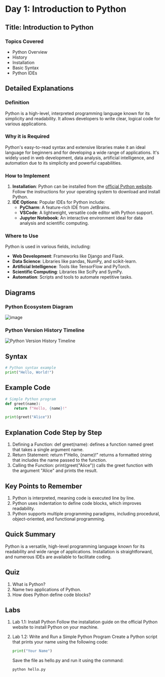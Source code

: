 # Day 1: Introduction to Python

## Title: Introduction to Python

### Topics Covered
- Python Overview
- History
- Installation
- Basic Syntax
- Python IDEs

## Detailed Explanations

### Definition
Python is a high-level, interpreted programming language known for its simplicity and readability. It allows developers to write clear, logical code for various applications.

### Why it is Required
Python's easy-to-read syntax and extensive libraries make it an ideal language for beginners and for developing a wide range of applications. It's widely used in web development, data analysis, artificial intelligence, and automation due to its simplicity and powerful capabilities.

### How to Implement
1. **Installation**: Python can be installed from the [official Python website](https://www.python.org/downloads/). Follow the instructions for your operating system to download and install Python.
2. **IDE Options**: Popular IDEs for Python include:
   - **PyCharm**: A feature-rich IDE from JetBrains.
   - **VSCode**: A lightweight, versatile code editor with Python support.
   - **Jupyter Notebook**: An interactive environment ideal for data analysis and scientific computing.

### Where to Use
Python is used in various fields, including:
- **Web Development**: Frameworks like Django and Flask.
- **Data Science**: Libraries like pandas, NumPy, and scikit-learn.
- **Artificial Intelligence**: Tools like TensorFlow and PyTorch.
- **Scientific Computing**: Libraries like SciPy and SymPy.
- **Automation**: Scripts and tools to automate repetitive tasks.

## Diagrams

### Python Ecosystem Diagram
![image](https://github.com/karthikputtoju/Mastering-Python-in-21-Days/assets/37204779/26d750f7-0acd-4a3d-b2ad-fd48a8ef8653)


### Python Version History Timeline
![Python Version History Timeline](images/python_version_history_timeline.png)

## Syntax
```python
# Python syntax example
print("Hello, World!")
```

## Example Code
```python
# Simple Python program
def greet(name):
    return f"Hello, {name}!"

print(greet("Alice"))
```

## Explanation Code Step by Step
1. Defining a Function: def greet(name): defines a function named greet that takes a single argument name.
2. Return Statement: return f"Hello, {name}!" returns a formatted string that includes the name passed to the function.
3. Calling the Function: print(greet("Alice")) calls the greet function with the argument "Alice" and prints the result.

## Key Points to Remember
1. Python is interpreted, meaning code is executed line by line.
2. Python uses indentation to define code blocks, which improves readability.
3. Python supports multiple programming paradigms, including procedural, object-oriented, and functional programming.

## Quick Summary
Python is a versatile, high-level programming language known for its readability and wide range of applications. Installation is straightforward, and numerous IDEs are available to facilitate coding.

## Quiz
1. What is Python?
2. Name two applications of Python.
3. How does Python define code blocks?

## Labs
1. Lab 1.1: Install Python
   Follow the installation guide on the official Python website to install Python on your machine.

2. Lab 1.2: Write and Run a Simple Python Program
   Create a Python script that prints your name using the following code:
   ```python
   print("Your Name")
   ```
   Save the file as hello.py and run it using the command:
   ```python
   python hello.py
   ```
